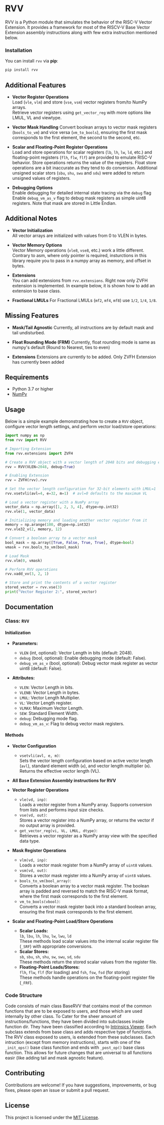 # RVV

RVV is a Python module that simulates the behavior of the RISC-V Vector Extension. It provides a framework for most of the RISCV-V Base Vector Extension assembly instructions along with few extra instruction mentioned below. 

### Installation
You can install `rvv` via **pip**:  

```bash
pip install rvv
```

## Additional Features

- **Vector Register Operations**  
  Load (`vle`, `vlm`) and store (`vse`, `vsm`) vector registers from/to NumPy arrays.  
  Retrieve vector registers using `get_vector_reg` with more options like LMUL, VL and viewtype.

- **Vector Mask Handling**
  Convert boolean arrays to vector mask registers (`bools_to_vm`) and vice versa (`vm_to_bools`), ensuring the first mask corresponds to the first element, the second to the second, etc.

- **Scalar and Floating-Point Register Operations**  
  Load and store operations for scalar registers (`lb`, `lh`, `lw`, `ld`, etc.) and floating-point registers (`flh`, `flw`, `flf`) are provided to emulate RISC-V behavior. Store operations returns the value of the registers. Float store operations are a bit inaccurate as they tend to do conversion. Additional unsigned scalar stors (`sbu`, `shu`, `swu` and `sdu`) were added to return unsigned values of registers.

- **Debugging Options**  
  Enable debugging for detailed internal state tracing via the `debug` flag
  Enable `debug_vm_as_v` flag to debug mask registers as simple uint8 registers. Note that mask are stored in Little Endian.

## Additional Notes

- **Vector Initialization**  
  All vector arrays are initialized with values from 0 to VLEN in bytes.

- **Vector Memory Options**  
  Vector Memory operations (`vle8`, `vse8`, etc.) work a little different. Contrary to asm, where only pointer is required, insturctions in this library require you to pass in a numpy array as memory, and offset in bytes.

- **Extensions**  
  You can add extensions from `rvv.extensions`. Right now only ZVFH extension is implemented. In example below, it is shown how to add an extension to base class.

- **Fractional LMULs**
  For Fractional LMULs (`mf2`, `mf4`, `mf8`) use `1/2`, `1/4`, `1/8`.

## Missing Features

- **Mask/Tail Agnostic**
  Currently, all instructions are by default mask and tail undisturbed.

- **Float Rounding Mode (FRM)**
  Currently, float rounding mode is same as numpy's default (Round to Nearest, ties to even)

- **Extensions**
  Extensions are currently to be added. Only ZVFH Extension has currently been added

## Requirements

- Python 3.7 or higher
- [NumPy](https://numpy.org/)

## Usage

Below is a simple example demonstrating how to create a `RVV` object, configure vector length settings, and perform vector load/store operations:

```python
import numpy as np
from rvv import RVV

# Importing Extension
from rvv.extensions import ZVFH

# Create a RVV object with a vector length of 2048 bits and debugging enabled
rvv = RVV(VLEN=2048, debug=True)

# Enabling Extension
rvv = ZVFH(rvv).rvv

# Set the vector length configuration for 32-bit elements with LMUL=1
rvv.vsetvli(avl=4, e=32, m=1)  # avl=0 defaults to the maximum VL

# Load a vector register with a NumPy array
vector_data = np.array([1, 2, 3, 4], dtype=np.int32)
rvv.vle(1, vector_data)

# Initializing memory and loading another vector register from it
memory = np.arange(100, dtype=np.int32)
rvv.vle32_v(2, memory, 12)

# Convert a boolean array to a vector mask
bool_mask = np.array([True, False, True, True], dtype=bool)
vmask = rvv.bools_to_vm(bool_mask)

# Load Mask
rvv.vlm(0, vmask)

# Perform RVV operations
rvv.vadd_vv(3, 2, 1)

# Store and print the contents of a vector register
stored_vector = rvv.vse(3)
print("Vector Register 2:", stored_vector)
```

## Documentation

### Class: `RVV`

#### Initialization
- **Parameters:**
  - `VLEN` (int, optional): Vector Length in bits (default: 2048).
  - `debug` (bool, optional): Enable debugging mode (default: False).
  - `debug_vm_as_v` (bool, optional): Debug vector mask register as vector uint8 (default: False).

- **Attributes:**
  - `VLEN`: Vector Length in bits.
  - `VLENB`: Vector Length in bytes.
  - `LMUL`: Vector Length Multiplier.
  - `VL`: Vector Length register.
  - `VLMAX`: Maximum Vector Length.
  - `SEW`: Standard Element Width.
  - `debug`: Debugging mode flag.
  - `debug_vm_as_v`: Flag to debug vector mask registers.

#### Methods

- **Vector Configuration**
  - `vsetvli(avl, e, m)`:  
    Sets the vector length configuration based on active vector length (`avl`), standard element width (`e`), and vector length multiplier (`m`).  
    Returns the effective vector length (VL).

- **All Base Extension Assembly instructions for RVV**

- **Vector Register Operations**
  - `vle(vd, inp)`:  
    Loads a vector register from a NumPy array. Supports conversion from lists and performs input size checks.
  - `vse(vd, out)`:  
    Stores a vector register into a NumPy array, or returns the vector if no output array is provided.
  - `get_vector_reg(vi, VL, LMUL, dtype)`:  
    Retrieves a vector register as a NumPy array view with the specified data type.

- **Mask Register Operations**
  - `vlm(vd, inp)`:  
    Loads a vector mask register from a NumPy array of `uint8` values.
  - `vsm(vd, out)`:  
    Stores a vector mask register into a NumPy array of `uint8` values.
  - `bools_to_vm(bool_array)`:  
    Converts a boolean array to a vector mask register. The boolean array is padded and reversed to match the RISC-V mask format, where the first mask corresponds to the first element.
  - `vm_to_bools(vbool)`:  
    Converts a vector mask register back into a standard boolean array, ensuring the first mask corresponds to the first element.

- **Scalar and Floating-Point Load/Store Operations**
  - **Scalar Loads:**  
    `lb`, `lbu`, `lh`, `lhu`, `lw`, `lwu`, `ld`  
    These methods load scalar values into the internal scalar register file (`_SRF`) with appropriate conversions.
  - **Scalar Stores:**  
    `sb`, `sbu`, `sh`, `shu`, `sw`, `swu`, `sd`, `sdu`  
    These methods return the stored scalar values from the register file.
  - **Floating-Point Loads/Stores:**  
    `flh`, `flw`, `flf` (for loading) and `fsh`, `fsw`, `fsd` (for storing)  
    These methods handle operations on the floating-point register file (`_FRF`).

### Code Structure
Code consists of main class BaseRVV that contains most of the common functions that are to be exposed to users, and those which are used internally by other class. To Cater for the sheer amount of instructions/functions, they have been divided into subclasses inside function dir. They have been classified according to [Intrinsics Viewer](https://dzaima.github.io/intrinsics-viewer/#0q1YqVbJSKsosTtYtU9JRSlSyilYqU4rVUUoGsoBUJlDWEASUagE). Each subclass extends from base class and adds respective type of functions. The RVV class exposed to users, is extended from these subclasses.
Each intruction (except from memory instructions), starts with one of the `_init_ops()` base class function and ends with `_post_op()` base class function. This allows for future changes that are universal to all functions easir (like adding tail and mask agnostic feature).

## Contributing

Contributions are welcome! If you have suggestions, improvements, or bug fixes, please open an issue or submit a pull request.

## License

This project is licensed under the [MIT License](LICENSE).
